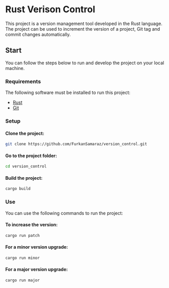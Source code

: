 # Rust Verison Control
This project is a version management tool developed in the Rust language. The project can be used to increment the version of a project, Git tag and commit changes automatically.

## Start
You can follow the steps below to run and develop the project on your local machine.

### Requirements
The following software must be installed to run this project:


- [Rust](https://www.rust-lang.org/tools/install)
- [Git](https://git-scm.com/downloads)

### Setup
#### Clone the project:

   ```sh
   git clone https://github.com/FurkanSamaraz/version_control.git
   ```

#### Go to the project folder:
```sh
cd version_control
```
#### Build the project:
```sh
cargo build
```

### Use
You can use the following commands to run the project:

#### To increase the version:

```sh
cargo run patch
```

#### For a minor version upgrade:

```sh
cargo run minor
```
#### For a major version upgrade:

```sh
cargo run major
```
